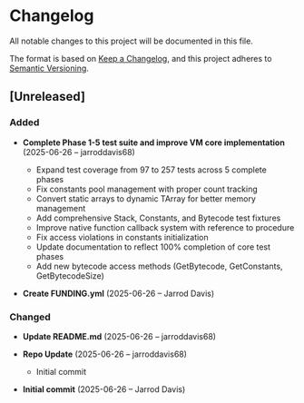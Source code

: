 # Changelog

All notable changes to this project will be documented in this file.

The format is based on [Keep a Changelog](https://keepachangelog.com/en/1.0.0/),
and this project adheres to [Semantic Versioning](https://semver.org/spec/v2.0.0.html).

## [Unreleased]

### Added
- **Complete Phase 1-5 test suite and improve VM core implementation** (2025-06-26 – jarroddavis68)
  - Expand test coverage from 97 to 257 tests across 5 complete phases
  - Fix constants pool management with proper count tracking
  - Convert static arrays to dynamic TArray<T> for better memory management
  - Add comprehensive Stack, Constants, and Bytecode test fixtures
  - Improve native function callback system with reference to procedure
  - Fix access violations in constants initialization
  - Update documentation to reflect 100% completion of core test phases
  - Add new bytecode access methods (GetBytecode, GetConstants, GetBytecodeSize)

- **Create FUNDING.yml** (2025-06-26 – Jarrod Davis)


### Changed
- **Update README.md** (2025-06-26 – jarroddavis68)

- **Repo Update** (2025-06-26 – jarroddavis68)
  - Initial commit

- **Initial commit** (2025-06-26 – Jarrod Davis)

